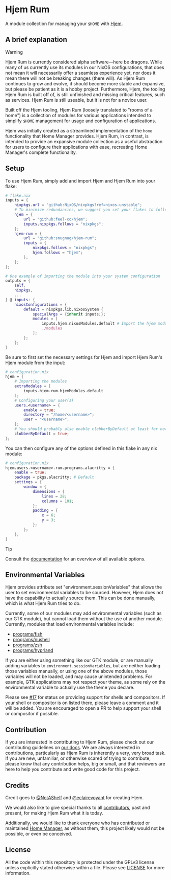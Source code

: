 # Hjem Rum

[Hjem]: https://github.com/feel-co/hjem
[our docs]: hjr.snugroup.org/CONTRIBUTING.html
[license]: LICENSE
[programs/fish]: modules/collection/programs/fish.nix
[programs/nushell]: modules/collection/programs/nushell.nix
[programs/zsh]: modules/collection/programs/zsh.nix
[programs/nushell]: modules/collection/programs/nushell.nix
[programs/hyprland]: modules/collection/programs/hyprland.nix
[#17]: https://github.com/snugnug/hjem-rum/issues/17
[@eclairevoyant]: https://github.com/eclairevoyant
[@NotAShelf]: https://github.com/NotAShelf
[documentation]: hjr.snugroup.org
[contributors]: https://github.com/snugnug/hjem-rum/graphs/contributors
[Home Manager]: https://github.com/nix-community/home-manager

A module collection for managing your `$HOME` with [Hjem].

## A brief explanation

> [!WARNING]
> Hjem Rum is currently considered alpha software―here be dragons. While many of
> us currently use its modules in our NixOS configurations, that does not mean
> it will necessarily offer a seamless experience yet, nor does it mean there
> will not be breaking changes (there will). As Hjem Rum continues to grow and
> evolve, it should become more stable and expansive, but please be patient as
> it is a hobby project. Furthermore, Hjem, the tooling Hjem Rum is built off
> of, is still unfinished and missing critical features, such as services. Hjem
> Rum is still useable, but it is not for a novice user.

Built off the Hjem tooling, Hjem Rum (loosely translated to "rooms of a home")
is a collection of modules for various applications intended to simplify `$HOME`
management for usage and configuration of applications.

Hjem was initially created as a streamlined implementation of the `home`
functionality that Home Manager provides. Hjem Rum, in contrast, is intended to
provide an expansive module collection as a useful abstraction for users to
configure their applications with ease, recreating Home Manager's complete
functionality.

## Setup

To use Hjem Rum, simply add and import Hjem and Hjem Rum into your flake:

```nix
# flake.nix
inputs = {
    nixpkgs.url = "github:NixOS/nixpkgs?ref=nixos-unstable";
    # To minimize redundancies, we suggest you set your flakes to follow your inputs.
    hjem = {
        url = "github:feel-co/hjem";
        inputs.nixpkgs.follows = "nixpkgs";
    };
    hjem-rum = {
        url = "github:snugnug/hjem-rum";
        inputs = {
            nixpkgs.follows = "nixpkgs";
            hjem.follows = "hjem";
        };
    };
};

# One example of importing the module into your system configuration
outputs = {
    self,
    nixpkgs,
    ...
} @ inputs: {
    nixosConfigurations = {
        default = nixpkgs.lib.nixosSystem {
            specialArgs = {inherit inputs;};
            modules = [
                inputs.hjem.nixosModules.default # Import the hjem module
                ./modules
            ];
        };
    };
}
```

Be sure to first set the necessary settings for Hjem and import Hjem Rum's Hjem
module from the input:

```nix
# configuration.nix
hjem = {
    # Importing the modules
    extraModules = [
        inputs.hjem-rum.hjemModules.default
    ];
    # Configuring your user(s)
    users.<username> = {
        enable = true;
        directory = "/home/<username>";
        user = "<username>";
    };
    # You should probably also enable clobberByDefault at least for now.
    clobberByDefault = true;
};
```

You can then configure any of the options defined in this flake in any nix
module:

```nix
# configuration.nix
hjem.users.<username>.rum.programs.alacritty = {
    enable = true;
    package = pkgs.alacritty; # Default
    settings = {
        window = {
            dimensions = {
                lines = 28;
                columns = 101;
            };
            padding = {
                x = 6;
                y = 3;
            };
        };
    };
}
```

> [!TIP]
> Consult the [documentation] for an overview of all available options.

## Environmental Variables

Hjem provides attribute set "environment.sessionVariables" that allows the user
to set environmental variables to be sourced. However, Hjem does not have the
capability to actually source them. This can be done manually, which is what
Hjem Rum tries to do.

Currently, some of our modules may add environmental variables (such as our GTK
module), but cannot load them without the use of another module. Currently,
modules that load environmental variables include:

- [programs/fish]
- [programs/nushell]
- [programs/zsh]
- [programs/hyprland]

If you are either using something like our GTK module, or are manually adding
variables to `environment.sessionVariables`, but are neither loading those
variables manually, or using one of the above modules, those variables will not
be loaded, and may cause unintended problems. For example, GTK applications may
not respect your theme, as some rely on the environmental variable to actually
use the theme you declare.

Please see [#17] for status on providing support for shells and compositors. If
your shell or compositor is on listed there, please leave a comment and it will
be added. You are encouraged to open a PR to help support your shell or
compositor if possible.

## Contribution

If you are interested in contributing to Hjem Rum, please check out our
contributing guidelines on [our docs]. We are always interested in
contributions, particularly as Hjem Rum is inherently a very, very broad task.
If you are new, unfamiliar, or otherwise scared of trying to contribute, please
know that any contribution helps, big or small, and that reviewers are here to
help you contribute and write good code for this project.

## Credits

Credit goes to [@NotAShelf] and [@eclairevoyant] for creating Hjem.

We would also like to give special thanks to all [contributors], past and
present, for making Hjem Rum what it is today.

Additionally, we would like to thank everyone who has contributed or maintained
[Home Manager], as without them, this project likely would not be possible, or
even be conceived.

## License

All the code within this repository is protected under the GPLv3 license unless
explicitly stated otherwise within a file. Please see [LICENSE] for more
information.

